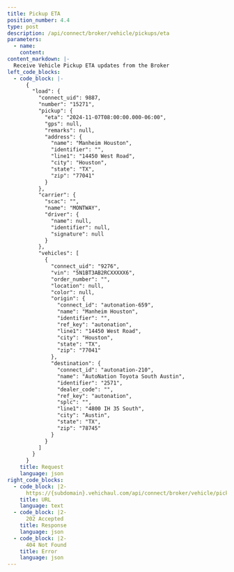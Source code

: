 ```yaml
---
title: Pickup ETA
position_number: 4.4
type: post
description: /api/connect/broker/vehicle/pickups/eta
parameters:
  - name: 
    content: 
content_markdown: |-
  Receive Vehicle Pickup ETA updates from the Broker
left_code_blocks:
  - code_block: |-
      {
        "load": {
          "connect_uid": 9887,
          "number": "15271",
          "pickup": {
            "eta": "2024-11-07T08:00:00.000-06:00",
            "gps": null,
            "remarks": null,
            "address": {
              "name": "Manheim Houston",
              "identifier": "",
              "line1": "14450 West Road",
              "city": "Houston",
              "state": "TX",
              "zip": "77041"
            }
          },
          "carrier": {
            "scac": "",
            "name": "MONTWAY",
            "driver": {
              "name": null,
              "identifier": null,
              "signature": null
            }
          },
          "vehicles": [
            {
              "connect_uid": "9276",
              "vin": "5N1BT3AB2RCXXXXX6",
              "order_number": "",
              "location": null,
              "color": null,
              "origin": {
                "connect_id": "autonation-659",
                "name": "Manheim Houston",
                "identifier": "",
                "ref_key": "autonation",
                "line1": "14450 West Road",
                "city": "Houston",
                "state": "TX",
                "zip": "77041"
              },
              "destination": {
                "connect_id": "autonation-210",
                "name": "AutoNation Toyota South Austin",
                "identifier": "2571",
                "dealer_code": "",
                "ref_key": "autonation",
                "splc": "",
                "line1": "4800 IH 35 South",
                "city": "Austin",
                "state": "TX",
                "zip": "78745"
              }
            }
          ]
        }
      }
    title: Request
    language: json
right_code_blocks:
  - code_block: |2-
      https://{subdomain}.vehichaul.com/api/connect/broker/vehicle/pickup/eta
    title: URL
    language: text
  - code_block: |2-
      202 Accepted
    title: Response
    language: json
  - code_block: |2-
      404 Not Found
    title: Error
    language: json
---
```


